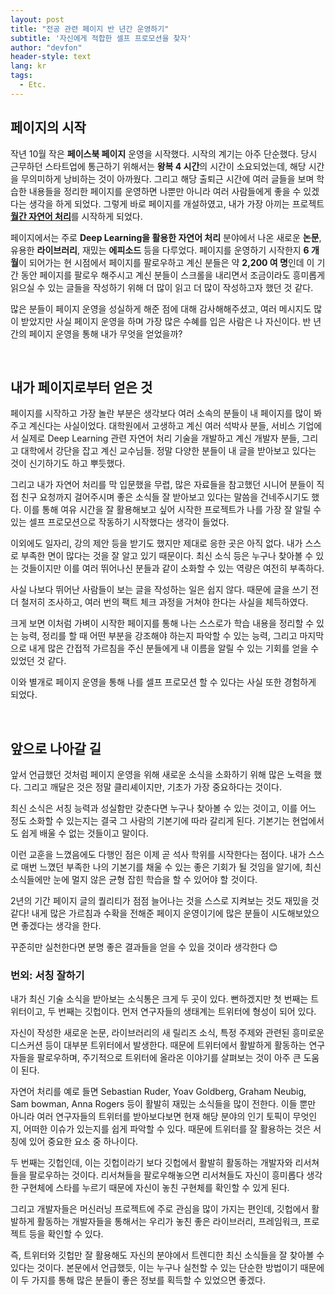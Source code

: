 ```yaml
---
layout: post
title: "전공 관련 페이지 반 년간 운영하기"
subtitle: '자신에게 적합한 셀프 프로모션을 찾자'
author: "devfon"
header-style: text
lang: kr
tags:
  - Etc.
---
```


## 페이지의 시작

작년 10월 작은 **페이스북 페이지** 운영을 시작했다. 시작의 계기는 아주 단순했다. 당시 근무하던 스타트업에 통근하기 위해서는 **왕복 4 시간**의 시간이 소요되었는데, 해당 시간을 무의미하게 낭비하는 것이 아까웠다. 그리고 해당 출퇴근 시간에 여러 글들을 보며 학습한 내용들을 정리한 페이지를 운영하면 나뿐만 아니라 여러 사람들에게 좋을 수 있겠다는 생각을 하게 되었다. 그렇게 바로 페이지를 개설하였고, 내가 가장 아끼는 프로젝트 [**월간 자연어 처리**](https://m.facebook.com/monthly.nlp/)를 시작하게 되었다. 

페이지에서는 주로 **Deep Learning을 활용한 자연어 처리** 분야에서 나온 새로운 **논문**, 유용한 **라이브러리**, 재밌는 **에피소드** 등을 다루었다. 페이지를 운영하기 시작한지 **6 개월**이 되어가는 현 시점에서 페이지를 팔로우하고 계신 분들은 약 **2,200 여 명**인데 이 기간 동안 페이지를 팔로우 해주시고 계신 분들이 스크롤을 내리면서 조금이라도 흥미롭게 읽으실 수 있는 글들을 작성하기 위해 더 많이 읽고 더 많이 작성하고자 했던 것 같다.

많은 분들이 페이지 운영을 성실하게 해준 점에 대해 감사해해주셨고, 여러 메시지도 많이 받았지만 사실 페이지 운영을 하며 가장 많은 수혜를 입은 사람은 나 자신이다. 반 년 간의 페이지 운영을 통해 내가 무엇을 얻었을까?

<br/>

## 내가 페이지로부터 얻은 것

페이지를 시작하고 가장 놀란 부분은 생각보다 여러 소속의 분들이 내 페이지를 많이 봐주고 계신다는 사실이었다. 대학원에서 고생하고 계신 여러 석박사 분들, 서비스 기업에서 실제로 Deep Learning 관련 자연어 처리 기술을 개발하고 계신 개발자 분들, 그리고 대학에서 강단을 잡고 계신 교수님들. 정말 다양한 분들이 내 글을 받아보고 있다는 것이 신기하기도 하고 뿌듯했다. 

그리고 내가 자연어 처리를 막 입문했을 무렵, 많은 자료들을 참고했던 시니어 분들이 직접 친구 요청까지 걸어주시며 좋은 소식들 잘 받아보고 있다는 말씀을 건네주시기도 했다. 이를 통해 여유 시간을 잘 활용해보고 싶어 시작한 프로젝트가 나를 가장 잘 알릴 수 있는 셀프 프로모션으로 작동하기 시작했다는 생각이 들었다.

이외에도 일자리, 강의 제안 등을 받기도 했지만 제대로 응한 곳은 아직 없다. 내가 스스로 부족한 면이 많다는 것을 잘 알고 있기 때문이다. 최신 소식 등은 누구나 찾아볼 수 있는 것들이지만 이를 여러 뛰어나신 분들과 같이 소화할 수 있는 역량은 여전히 부족하다.

사실 나보다 뛰어난 사람들이 보는 글을 작성하는 일은 쉽지 않다. 때문에 글을 쓰기 전 더 철저히 조사하고, 여러 번의 팩트 체크 과정을 거쳐야 한다는 사실을 체득하였다. 

크게 보면 이처럼 가벼이 시작한 페이지를 통해 나는 스스로가 학습 내용을 정리할 수 있는 능력, 정리를 할 때 어떤 부분을 강조해야 하는지 파악할 수 있는 능력, 그리고 마지막으로 내게 많은 간접적 가르침을  주신 분들에게 내 이름을 알릴 수 있는 기회를 얻을 수 있었던 것 같다.

이와 별개로 페이지 운영을 통해 나를 셀프 프로모션 할 수 있다는 사실 또한 경험하게 되었다.

<br/>

## 앞으로 나아갈 길

앞서 언급했던 것처럼 페이지 운영을 위해 새로운 소식을 소화하기 위해 많은 노력을 했다. 그리고 깨달은 것은 정말 클리셰이지만, 기초가 가장 중요하다는 것이다. 

최신 소식은 서칭 능력과 성실함만 갖춘다면 누구나 찾아볼 수 있는 것이고, 이를 어느 정도 소화할 수 있는지는 결국 그 사람의 기본기에 따라 갈리게 된다. 기본기는 현업에서도 쉽게 배울 수 없는 것들이고 말이다.

이런 교훈을 느꼈음에도 다행인 점은 이제 곧 석사 학위를 시작한다는 점이다. 내가 스스로 매번 느꼈던 부족한 나의 기본기를 채울 수 있는 좋은 기회가 될 것임을 알기에, 최신 소식들에만 눈에 멀지 않은 균형 잡힌 학습을 할 수 있어야 할 것이다.

2년의 기간 페이지 글의 퀄리티가 점점 늘어나는 것을 스스로 지켜보는 것도 재밌을 것 같다! 내게 많은 가르침과 수확을 전해준 페이지 운영이기에 많은 분들이 시도해보았으면 좋겠다는 생각을 한다.

꾸준히만 실천한다면 분명 좋은 결과들을 얻을 수 있을 것이라 생각한다 😊

### 번외: 서칭 잘하기

내가 최신 기술 소식을 받아보는 소식통은 크게 두 곳이 있다. 뻔하겠지만 첫 번째는 트위터이고, 두 번째는 깃헙이다. 먼저 연구자들의 생태계는 트위터에 형성이 되어 있다.

자신이 작성한 새로운 논문, 라이브러리의 새 릴리즈 소식, 특정 주제와 관련된 흥미로운 디스커션 등이 대부분 트위터에서 발생한다. 때문에 트위터에서 활발하게 활동하는 연구자들을 팔로우하며, 주기적으로 트위터에 올라온 이야기를 살펴보는 것이 아주 큰 도움이 된다.

자연어 처리를 예로 들면 Sebastian Ruder, Yoav Goldberg, Graham Neubig, Sam bowman, Anna Rogers 등이 활발히 재밌는 소식들을 많이 전한다. 이들 뿐만 아니라 여러 연구자들의 트위터를 받아보다보면 현재 해당 분야의 인기 토픽이 무엇인지, 어떠한 이슈가 있는지를 쉽게 파악할 수 있다. 때문에 트위터를 잘 활용하는 것은 서칭에 있어 중요한 요소 중 하나이다.

두 번째는 깃헙인데, 이는 깃헙이라기 보다 깃헙에서 활발히 활동하는 개발자와 리서쳐들을 팔로우하는 것이다. 리서쳐들을 팔로우해놓으면 리서쳐들도 자신이 흥미롭다 생각한 구현체에 스타를 누르기 때문에 자신이 놓친 구현체를 확인할 수 있게 된다.

그리고 개발자들은 머신러닝 프로젝트에 주로 관심을 많이 가지는 편인데, 깃헙에서 활발하게 활동하는 개발자들을 통해서는 우리가 놓친 좋은 라이브러리, 프레임워크, 프로젝트 등을 확인할 수 있다. 

즉, 트위터와 깃헙만 잘 활용해도 자신의 분야에서 트렌디한 최신 소식들을 잘 찾아볼 수 있다는 것이다. 본문에서 언급했듯, 이는 누구나 실천할 수 있는 단순한 방법이기 때문에 이 두 가지를 통해 많은 분들이 좋은 정보를 획득할 수 있었으면 좋겠다. 
